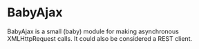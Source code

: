 # BabyAjax

BabyAjax is a small (baby) module for making asynchronous XMLHttpRequest calls. It could also be considered a REST client.